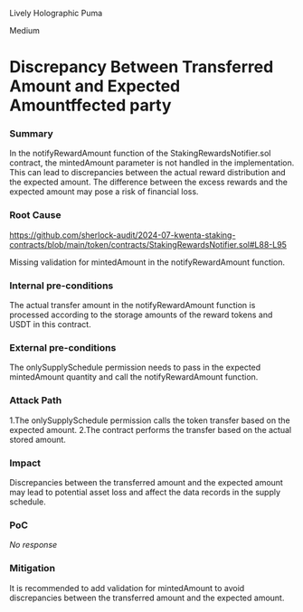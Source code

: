 Lively Holographic Puma

Medium

# Discrepancy Between Transferred Amount and Expected Amountffected party

### Summary

In the notifyRewardAmount function of the StakingRewardsNotifier.sol contract, the mintedAmount parameter is not handled in the implementation. This can lead to discrepancies between the actual reward distribution and the expected amount. The difference between the excess rewards and the expected amount may pose a risk of financial loss.

### Root Cause

https://github.com/sherlock-audit/2024-07-kwenta-staking-contracts/blob/main/token/contracts/StakingRewardsNotifier.sol#L88-L95

Missing validation for mintedAmount in the notifyRewardAmount function.

### Internal pre-conditions

The actual transfer amount in the notifyRewardAmount function is processed according to the storage amounts of the reward tokens and USDT in this contract.

### External pre-conditions

The onlySupplySchedule permission needs to pass in the expected mintedAmount quantity and call the notifyRewardAmount function.

### Attack Path

1.The onlySupplySchedule permission calls the token transfer based on the expected amount.
2.The contract performs the transfer based on the actual stored amount.

### Impact

Discrepancies between the transferred amount and the expected amount may lead to potential asset loss and affect the data records in the supply schedule.

### PoC

_No response_

### Mitigation

It is recommended to add validation for mintedAmount to avoid discrepancies between the transferred amount and the expected amount.